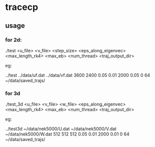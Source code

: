 # tracecp

## usage

### for 2d: 

./test <u_file> <v_file> <r1> <r2> <step_size> <eps_along_eigenvec> <max_length_rk4> <max_eb> <objective> <num_thread> <traj_output_dir>

eg:

../test ../data/uf.dat  ../data/vf.dat 3600 2400 0.05 0.01 2000 0.05 0 64 ~/data/saved_trajs/

### for 3d

./test_3d <u_file> <v_file> <w_file> <r1> <r2> <r3> <eps_along_eigenvec> <max_length_rk4> <max_eb> <objective> <num_thread> <traj_output_dir>

eg:

../test3d ~/data/nek5000/U.dat ~/data/nek5000/V.dat ~/data/nek5000/W.dat 512 512 512 0.05 0.01 2000 0.01 0 64 ~/data/saved_trajs/


